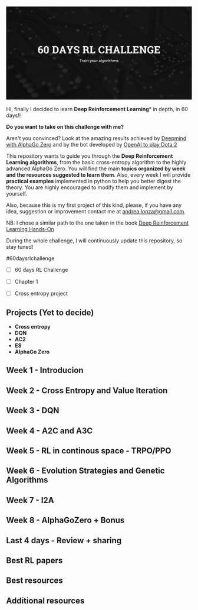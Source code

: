 
![](images/logo3.png)

Hi, finally I decided to learn **Deep Reinforcement Learning*** in depth, in 60 days!!

**Do you want to take on this challenge with me?**  

Aren't you convinced? Look at the amazing results achieved by [Deepmind with AlphaGo Zero](https://www.youtube.com/watch?time_continue=24&v=tXlM99xPQC8) and by the bot developed by [OpenAI to play Dota 2](https://www.youtube.com/watch?v=l92J1UvHf6M)  

This repository wants to guide you through the **Deep Reinforcement Learning algorithms**, from the basic cross-entropy algorithm to the highly advanced AlphaGo Zero. You will find the main **topics organized by week and the resources suggested to learn them**. Also, every week I will provide **practical examples** implemented in python to help you better digest the theory. You are highly encouraged to modify them and implement by yourself.

Also, because this is my first project of this kind, please, if you have any idea, suggestion or improvement contact me at andrea.lonza@gmail.com.

NB: I chose a similar path to the one taken in the book [Deep Reinforcement Learning Hands-On](https://www.amazon.com/Practical-Reinforcement-Learning-Maxim-Lapan/dp/1788834240)

During the whole challenge, I will continuously update this repository, so stay tuned!

#60daysrlchallenge


 - [ ] 60 days RL Challenge
 - [ ] Chapter 1
 - [ ] Cross entropy project


## Projects (Yet to decide)
 - **Cross entropy**
 - **DQN**
 - **AC2**
 - **ES**
 - **AlphaGo Zero**

## Week 1 - Introducion

## Week 2 - Cross Entropy and Value Iteration

## Week 3 - DQN

## Week 4 - A2C and A3C

## Week 5 - RL in continous space - TRPO/PPO

## Week 6 - Evolution Strategies and Genetic Algorithms

## Week 7 - I2A

## Week 8 - AlphaGoZero + Bonus

## Last 4 days - Review + sharing


## Best RL papers

## Best resources


## Additional resources 
